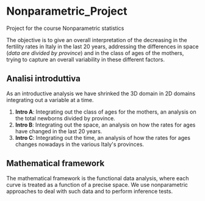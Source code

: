 # Nonparametric_Project
Project for the course Nonparametric statistics

The objective is to give an overall interpretation of the decreasing in the fertility rates in Italy in the last 20 years, addressing the differences in space (*data are divided by province*) and in the class of ages of the mothers, trying to capture an overall variability in these different factors.

## Analisi introduttiva
As an introductive analysis we have shrinked the 3D domain in 2D domains integrating out a variable at a time.
1. **Intro A**: Integrating out the class of ages for the mothers, an analysis on the total newborns divided by province.
2. **Intro B**: Integrating out the space, an analysis on how the rates for ages have changed in the last 20 years.
3. **Intro C**: Integrating out the time, an analysis of how the rates for ages changes nowadays in the various Italy's provinces.

## Mathematical framework
The mathematical framework is the functional data analysis, where each curve is treated as a function of a precise space. We use nonparametric approaches to deal with such data and to perform inference tests.
